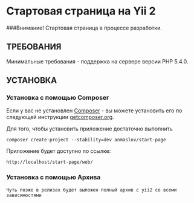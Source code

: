 Стартовая страница на Yii 2
================================

###Внимание!
Стартовая страница в процессе разработки.

ТРЕБОВАНИЯ
------------

Минимальные требования - поддержка на сервере версии PHP 5.4.0.

УСТАНОВКА
------------

### Установка с помощью Composer

Если у вас не установлен [Composer](http://getcomposer.org/) - вы можете установить его по следующей инструкции [getcomposer.org](http://getcomposer.org/doc/00-intro.md#installation-nix).

Для того, чтобы установить приложение достаточно выполнить

~~~
composer create-project --stability=dev anmaslov/start-page
~~~

Приложение будет доступно по ссылке:

~~~
http://localhost/start-page/web/
~~~

### Установка с помощью Архива

~~~
Чуть позже в релизах будет выложен полный архив с yii2 со всеми зависимостями
~~~
